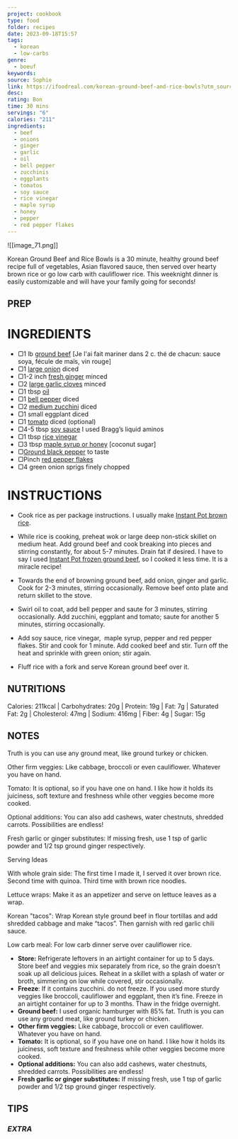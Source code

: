 ```yaml
---
project: cookbook
type: food
folder: recipes
date: 2023-09-18T15:57
tags:
  - korean
  - low-carbs
genre:
  - boeuf
keywords: 
source: Sophie
link: https://ifoodreal.com/korean-ground-beef-and-rice-bowls?utm_source=newsletter&utm_medium=email&utm_campaign=Forever-Series#wprm-recipe-container-49432
desc: 
rating: Bon
time: 30 mins
servings: "6"
calories: "211"
ingredients:
  - beef
  - onions
  - ginger
  - garlic
  - oil
  - bell pepper
  - zucchinis
  - eggplants
  - tomatos
  - soy sauce
  - rice vinegar
  - maple syrup
  - honey
  - pepper
  - red pepper flakes
---
```


![[image_71.png]]

Korean Ground Beef and Rice Bowls is a 30 minute, healthy ground beef recipe full of vegetables, Asian flavored sauce, then served over hearty brown rice or go low carb with cauliflower rice. This weeknight dinner is easily customizable and will have your family going for seconds!


## PREP


# INGREDIENTS

- ▢1 lb [ground beef](https://www.target.com/p/all-natural-85-15-ground-beef-1lb-good-38-gather-8482/-/A-13288295&aflt=plt?aflt=plt) [Je l'ai fait mariner dans 2 c. thé de chacun: sauce soya, fécule de maïs, vin rouge]
- ▢1 [large onion](https://www.target.com/p/red-onion-each/-/A-14917313?aflt=plt) diced
- ▢1-2 inch [fresh ginger](https://www.target.com/p/ginger-root-6oz/-/A-23974827?aflt=plt#lnk=sametab) minced
- ▢2 [large garlic cloves](https://www.target.com/p/spice-world-fresh-whole-garlic-3ct-bag/-/A-14917318?aflt=plt#lnk=sametab) minced
- ▢1 tbsp [oil](https://amzn.to/3H4ef0z)
- ▢1 [bell pepper](https://www.target.com/p/tri-colored-bell-peppers-16oz-3ct-good-38-gather-8482-packaging-may-vary/-/A-78832378?aflt=plt) diced
- ▢2 [medium zucchini](https://www.target.com/p/organic-zucchini-2ct/-/A-85825253?aflt=plt#lnk=sametab) diced
- ▢1 small eggplant diced
- ▢1 [tomato](https://www.target.com/p/beefsteak-tomatoes-13oz-2ct-good-38-gather-8482-packaging-may-vary/-/A-82628083?aflt=plt#lnk=sametab) diced (optional)
- ▢4-5 tbsp [soy sauce](https://amzn.to/3bYdOX6) I used Bragg’s liquid aminos
- ▢1 tbsp [rice vinegar](https://amzn.to/3bZoxRj)
- ▢3 tbsp [maple syrup or honey](https://amzn.to/3037uLo) [coconut sugar]
- ▢[Ground black pepper](https://amzn.to/3kH0r2D) to taste
- ▢Pinch [red pepper flakes](https://amzn.to/3qnZXSC)
- ▢4 green onion sprigs finely chopped


# INSTRUCTIONS

- Cook rice as per package instructions. I usually make [Instant Pot brown rice](https://ifoodreal.com/instant-pot-brown-rice/).
    
- While rice is cooking, preheat wok or large deep non-stick skillet on medium heat. Add ground beef and cook breaking into pieces and stirring constantly, for about 5-7 minutes. Drain fat if desired. I have to say I used [Instant Pot frozen ground beef](https://ifoodreal.com/instant-pot-frozen-ground-beef-turkey/), so I cooked it less time. It is a miracle recipe!
    
- Towards the end of browning ground beef, add onion, ginger and garlic. Cook for 2-3 minutes, stirring occasionally. Remove beef onto plate and return skillet to the stove.
    
- Swirl oil to coat, add bell pepper and saute for 3 minutes, stirring occasionally. Add zucchini, eggplant and tomato; saute for another 5 minutes, stirring occasionally.
    
- Add soy sauce, rice vinegar,  maple syrup, pepper and red pepper flakes. Stir and cook for 1 minute. Add cooked beef and stir. Turn off the heat and sprinkle with green onion; stir again.
    
- Fluff rice with a fork and serve Korean ground beef over it.

## NUTRITIONS

Calories: 211kcal | Carbohydrates: 20g | Protein: 19g | Fat: 7g | Saturated Fat: 2g | Cholesterol: 47mg | Sodium: 416mg | Fiber: 4g | Sugar: 15g



## NOTES

Truth is you can use any ground meat, like ground turkey or chicken.

Other firm veggies: Like cabbage, broccoli or even cauliflower. Whatever you have on hand.

Tomato: It is optional, so if you have one on hand. I like how it holds its juiciness, soft texture and freshness while other veggies become more cooked.

Optional additions: You can also add cashews, water chestnuts, shredded carrots. Possibilities are endless!

Fresh garlic or ginger substitutes: If missing fresh, use 1 tsp of garlic powder and 1/2 tsp ground ginger respectively.

Serving Ideas

With whole grain side: The first time I made it, I served it over brown rice. Second time with quinoa. Third time with brown rice noodles.

Lettuce wraps: Make it as an appetizer and serve on lettuce leaves as a wrap.

Korean "tacos": Wrap Korean style ground beef in flour tortillas and add shredded cabbage and make “tacos”. Then garnish with red garlic chili sauce.

Low carb meal: For low carb dinner serve over cauliflower rice.




- **Store:** Refrigerate leftovers in an airtight container for up to 5 days. Store beef and veggies mix separately from rice, so the grain doesn’t soak up all delicious juices. Reheat in a skillet with a splash of water or broth, simmering on low while covered, stir occasionally. 
- **Freeze**: If it contains zucchini. do not freeze. If you used more sturdy veggies like broccoli, cauliflower and eggplant, then it’s fine. Freeze in an airtight container for up to 3 months. Thaw in the fridge overnight.
- **Ground beef:** I used organic hamburger with 85% fat. Truth is you can use any ground meat, like ground turkey or chicken.
- **Other firm veggies:** Like cabbage, broccoli or even cauliflower. Whatever you have on hand.
- **Tomato:** It is optional, so if you have one on hand. I like how it holds its juiciness, soft texture and freshness while other veggies become more cooked.
- **Optional additions:** You can also add cashews, water chestnuts, shredded carrots. Possibilities are endless!
- **Fresh garlic or ginger substitutes:** If missing fresh, use 1 tsp of garlic powder and 1/2 tsp ground ginger respectively.



## TIPS



### *EXTRA*



